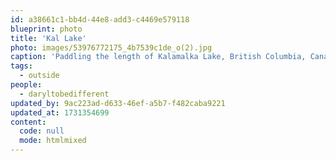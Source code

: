 ```yaml
---
id: a38661c1-bb4d-44e8-add3-c4469e579118
blueprint: photo
title: 'Kal Lake'
photo: images/53976772175_4b7539c1de_o(2).jpg
caption: 'Paddling the length of Kalamalka Lake, British Columbia, Canada'
tags:
  - outside
people:
  - daryltobedifferent
updated_by: 9ac223ad-d633-46ef-a5b7-f482caba9221
updated_at: 1731354699
content:
  code: null
  mode: htmlmixed
---
```

